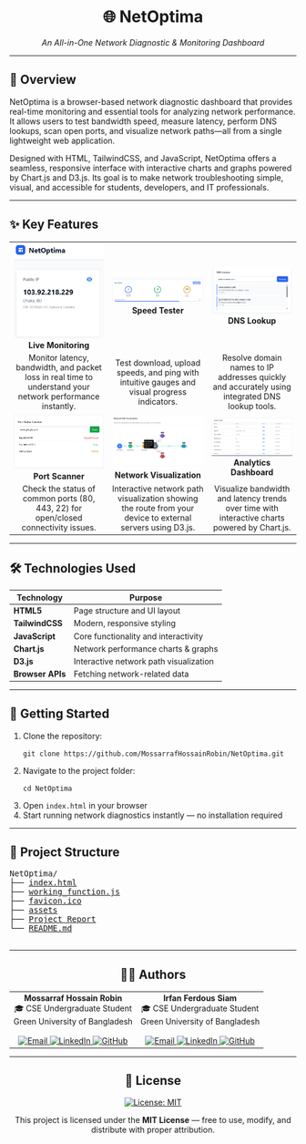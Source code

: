 <div align="center">
  <h1>🌐 NetOptima</h1>
  <p><em>An All-in-One Network Diagnostic & Monitoring Dashboard</em></p>
</div>

---

<div>
  <h2>📌 Overview</h2>
  <p>
    NetOptima is a browser-based network diagnostic dashboard that provides real-time monitoring and essential tools 
    for analyzing network performance. It allows users to test bandwidth speed, measure latency, perform DNS lookups, 
    scan open ports, and visualize network paths—all from a single lightweight web application.
  </p>
  <p>
    Designed with HTML, TailwindCSS, and JavaScript, NetOptima offers a seamless, responsive interface with interactive 
    charts and graphs powered by Chart.js and D3.js. Its goal is to make network troubleshooting simple, visual, and accessible 
    for students, developers, and IT professionals.
  </p>
</div>

---

<div>
  <h2>✨ Key Features</h2>
</div>

<table>
  <tbody>
    <tr>
      <td align="center">
        <img src="assets/live-monitoring.png" alt="Live Monitoring" width="200"/><br/>
        <strong>Live Monitoring</strong>
      </td>
      <td align="center">
        <img src="assets/speed-test.png" alt="Speed Tester" width="200"/><br/>
        <strong>Speed Tester</strong>
      </td>
      <td align="center">
        <img src="assets/dns-lookup.png" alt="DNS Lookup" width="200"/><br/>
        <strong>DNS Lookup</strong>
      </td>
    </tr>
    <tr>
      <td align="center">
        Monitor latency, bandwidth, and packet loss in real time to understand your network performance instantly.
      </td>
      <td align="center">
        Test download, upload speeds, and ping with intuitive gauges and visual progress indicators.
      </td>
      <td align="center">
        Resolve domain names to IP addresses quickly and accurately using integrated DNS lookup tools.
      </td>
    </tr>
    <tr>
      <td align="center">
        <img src="assets/port-scanner.png" alt="Port Scanner" width="200"/><br/>
        <strong>Port Scanner</strong>
      </td>
      <td align="center">
        <img src="assets/network-visualization.png" alt="Network Visualization" width="200"/><br/>
        <strong>Network Visualization</strong>
      </td>
      <td align="center">
        <img src="assets/bandwidth-chart.png" alt="Analytics Dashboard" width="200"/><br/>
        <strong>Analytics Dashboard</strong>
      </td>
    </tr>
    <tr>
      <td align="center">
        Check the status of common ports (80, 443, 22) for open/closed connectivity issues.
      </td>
      <td align="center">
        Interactive network path visualization showing the route from your device to external servers using D3.js.
      </td>
      <td align="center">
        Visualize bandwidth and latency trends over time with interactive charts powered by Chart.js.
      </td>
    </tr>
  </tbody>
</table>

---

<div>
  <h2>🛠️ Technologies Used</h2>
  <table>
    <thead>
      <tr>
        <th>Technology</th>
        <th>Purpose</th>
      </tr>
    </thead>
    <tbody>
      <tr><td><strong>HTML5</strong></td><td>Page structure and UI layout</td></tr>
      <tr><td><strong>TailwindCSS</strong></td><td>Modern, responsive styling</td></tr>
      <tr><td><strong>JavaScript</strong></td><td>Core functionality and interactivity</td></tr>
      <tr><td><strong>Chart.js</strong></td><td>Network performance charts & graphs</td></tr>
      <tr><td><strong>D3.js</strong></td><td>Interactive network path visualization</td></tr>
      <tr><td><strong>Browser APIs</strong></td><td>Fetching network-related data</td></tr>
    </tbody>
  </table>
</div>

---

<div>
  <h2>🚀 Getting Started</h2>
  <ol>
    <li>Clone the repository:
      <pre><code>git clone https://github.com/MossarrafHossainRobin/NetOptima.git</code></pre>
    </li>
    <li>Navigate to the project folder:
      <pre><code>cd NetOptima</code></pre>
    </li>
    <li>Open <code>index.html</code> in your browser</li>
    <li>Start running network diagnostics instantly — no installation required</li>
  </ol>
</div>

---

<div>
  <h2>📁 Project Structure</h2>
  <pre style="font-family: monospace;">
NetOptima/
├── <a href="index.html">index.html</a>                  
├── <a href="working_function.js">working_function.js</a> 
├── <a href="favicon.ico">favicon.ico</a>                
├── <a href="assets/">assets</a> 
├── <a href="NetOptima Project Report.zip">Project Report</a>   
└── <a href="README.md">README.md</a>                
  </pre>
</div>

---

<div align="center">
  <h2>👨‍💻 Authors</h2>
  <table>
    <tr>
      <td align="center" valign="top">
        <strong>Mossarraf Hossain Robin</strong><br/>
        🎓 CSE Undergraduate Student<br/>
        Green University of Bangladesh<br/><br/>
        <a href="mailto:mossarrafhossainrobin@gmail.com" target="_blank">
          <img src="https://img.shields.io/badge/Email-D14836?style=flat-square&logo=gmail&logoColor=white" alt="Email"/>
        </a>
        <a href="https://linkedin.com/in/mossarrafhossainrobin" target="_blank">
          <img src="https://img.shields.io/badge/LinkedIn-0A66C2?style=flat-square&logo=linkedin&logoColor=white" alt="LinkedIn"/>
        </a>
        <a href="https://github.com/MossarrafHossainRobin" target="_blank">
          <img src="https://img.shields.io/badge/GitHub-181717?style=flat-square&logo=github&logoColor=white" alt="GitHub"/>
        </a>
      </td>
      <td align="center" valign="top">
        <strong>Irfan Ferdous Siam</strong><br/>
        🎓 CSE Undergraduate Student<br/>
        Green University of Bangladesh<br/><br/>
        <a href="mailto:siamtalukdar3@gmail.com" target="_blank">
          <img src="https://img.shields.io/badge/Email-D14836?style=flat-square&logo=gmail&logoColor=white" alt="Email"/>
        </a>
        <a href="https://linkedin.com/in/irfan-ferdous-siam" target="_blank">
          <img src="https://img.shields.io/badge/LinkedIn-0A66C2?style=flat-square&logo=linkedin&logoColor=white" alt="LinkedIn"/>
        </a>
        <a href="https://github.com/IrfanTech-X" target="_blank">
          <img src="https://img.shields.io/badge/GitHub-181717?style=flat-square&logo=github&logoColor=white" alt="GitHub"/>
        </a>
      </td>
    </tr>
  </table>
</div>

---

<div align="center">
  <h2>📃 License</h2>
  <p>
    <a href="https://opensource.org/licenses/MIT" target="_blank">
      <img src="https://img.shields.io/badge/License-MIT-blue.svg?style=for-the-badge" alt="License: MIT"/>
    </a>
  </p>
  <p>This project is licensed under the <strong>MIT License</strong> — free to use, modify, and distribute with proper attribution.</p>
</div>
